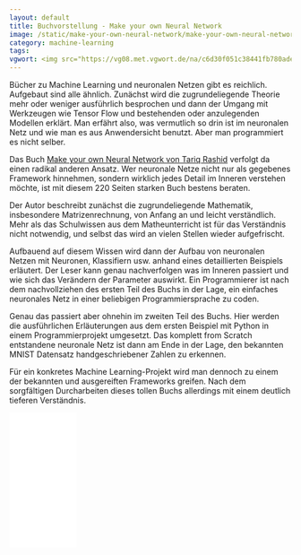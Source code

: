 ```yaml
---
layout: default
title: Buchvorstellung - Make your own Neural Network
image: /static/make-your-own-neural-network/make-your-own-neural-network.jpg
category: machine-learning   
tags:
vgwort: <img src="https://vg08.met.vgwort.de/na/c6d30f051c38441fb780ade3c1fc8974" width="1" height="1" alt=">
---
```


Bücher zu Machine Learning und neuronalen Netzen gibt es reichlich. Aufgebaut sind alle ähnlich. Zunächst wird die zugrundeliegende Theorie mehr oder weniger ausführlich besprochen und dann der Umgang mit Werkzeugen wie Tensor Flow und bestehenden oder anzulegenden Modellen erklärt. Man erfährt also, was vermutlich so drin ist im neuronalen Netz und wie man es aus Anwendersicht benutzt. Aber man programmiert es nicht selber.

Das Buch [Make your own Neural Network von Tariq Rashid](https://www.amazon.de/gp/product/1530826608/ref=as_li_qf_asin_il_tl?ie=UTF8&tag=javabits-21&creative=6742&linkCode=as2&creativeASIN=1530826608&linkId=1543699fbd6c7b2a78282bb76125f18f) verfolgt da einen radikal anderen Ansatz. Wer neuronale Netze nicht nur als gegebenes Framework hinnehmen, sondern wirklich jedes Detail im Inneren verstehen möchte, ist mit diesem 220 Seiten starken Buch bestens beraten.

Der Autor beschreibt zunächst die zugrundeliegende Mathematik, insbesondere Matrizenrechnung, von Anfang an und leicht verständlich. Mehr als das Schulwissen aus dem Matheunterricht ist für das Verständnis nicht notwendig, und selbst das wird an vielen Stellen wieder aufgefrischt.

Aufbauend auf diesem Wissen wird dann der Aufbau von neuronalen Netzen mit Neuronen, Klassifiern usw. anhand eines detaillierten Beispiels erläutert. Der Leser kann genau nachverfolgen was im Inneren passiert und wie sich das Verändern der Parameter auswirkt. Ein Programmierer ist nach dem nachvollziehen des ersten Teil des Buchs in der Lage, ein einfaches neuronales Netz in einer beliebigen Programmiersprache zu coden.

Genau das passiert aber ohnehin im zweiten Teil des Buchs. Hier werden die ausführlichen Erläuterungen aus dem ersten Beispiel mit Python in einem Programmierprojekt umgesetzt. Das komplett from Scratch entstandene neuronale Netz ist dann am Ende in der Lage, den bekannten MNIST Datensatz handgeschriebener Zahlen zu erkennen.

Für ein konkretes Machine Learning-Projekt wird man dennoch zu einem der bekannten und ausgereiften Frameworks greifen. Nach dem sorgfältigen Durcharbeiten dieses tollen Buchs allerdings mit einem deutlich tieferen Verständnis.

<iframe style="width:120px;height:240px;" marginwidth="0" marginheight="0" scrolling="no" frameborder="0" src="//ws-eu.amazon-adsystem.com/widgets/q?ServiceVersion=20070822&OneJS=1&Operation=GetAdHtml&MarketPlace=DE&source=ac&ref=qf_sp_asin_til&ad_type=product_link&tracking_id=javabits-21&marketplace=amazon&amp;region=DE&placement=1530826608&asins=1530826608&linkId=ac9ee4afb869cf70274b8174c6fd2f27&show_border=false&link_opens_in_new_window=true&price_color=333333&title_color=0066c0&bg_color=ffffff">
    </iframe>
